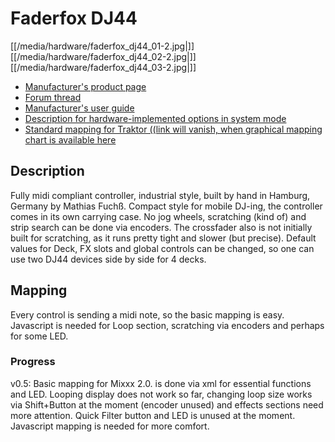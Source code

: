 # Faderfox DJ44

[[/media/hardware/faderfox_dj44_01-2.jpg|]]
[[/media/hardware/faderfox_dj44_02-2.jpg|]]
[[/media/hardware/faderfox_dj44_03-2.jpg|]]

  - [Manufacturer's product page](http://www.faderfox.de/dj44.html)
  - [Forum
    thread](https://www.mixxx.org/forums/viewtopic.php?f=7&t=9366&p=33897#p33897)
  - [Manufacturer's user
    guide](http://www.faderfox.de/PDF/Manual%20DJ44%20V01.pdf)
  - [Description for hardware-implemented options in system
    mode](http://www.faderfox.de/PDF/short%20description%20DJ44%20system%20V0100.PDF)
  - [Standard mapping for Traktor ((link will vanish, when graphical
    mapping chart is available
    here](http://www.faderfox.de/PDF/short%20description%20DJ44%20Traktor%20Pro%202%20V01.pdf)

## Description

Fully midi compliant controller, industrial style, built by hand in
Hamburg, Germany by Mathias Fuchß. Compact style for mobile DJ-ing, the
controller comes in its own carrying case. No jog wheels, scratching
(kind of) and strip search can be done via encoders. The crossfader also
is not initially built for scratching, as it runs pretty tight and
slower (but precise). Default values for Deck, FX slots and global
controls can be changed, so one can use two DJ44 devices side by side
for 4 decks.

## Mapping

Every control is sending a midi note, so the basic mapping is easy.
Javascript is needed for Loop section, scratching via encoders and
perhaps for some LED.

### Progress

v0.5: Basic mapping for Mixxx 2.0. is done via xml for essential
functions and LED. Looping display does not work so far, changing loop
size works via Shift+Button at the moment (encoder unused) and effects
sections need more attention. Quick Filter button and LED is unused at
the moment. Javascript mapping is needed for more comfort.
